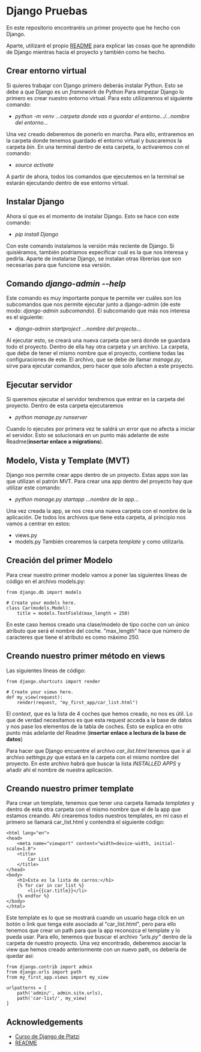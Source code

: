 # Django Pruebas

En este repositorio encontraréis un primer proyecto que he hecho con Django.

Aparte, utilizaré el propio [README](https://github.com/VictorAndujarTerron-github/Django-Prueba/blob/647eff8ac5a7e027aa511111adacf1fbc4d48512/README.md) para explicar las cosas que he aprendido de Django mientras hacia el proyecto y también como he hecho.

## Crear entorno virtual
Si quieres trabajar con Django primero deberás instalar Python. Esto se debe a que Django es un *framework* de Python
Para empezar Django lo primero es crear nuestro entorno virtual. Para esto utilizaremos el siguiente comando:

- *python -m venv ...carpeta donde vas a guardar el entorno.../...nombre del entorno...*

Una vez creado deberemos de ponerlo en marcha. Para ello, entraremos en la carpeta donde tenemos guardado el entorno virtual y buscaremos la carpeta *bin*. En una terminal dentro de esta carpeta, lo activaremos con el comando:

- *source activate*

A partir de ahora, todos los comandos que ejecutemos en la terminal se estarán ejecutando dentro de ese entorno virtual.

## Instalar Django
Ahora sí que es el momento de instalar Django. Esto se hace con este comando:

- *pip install Django*

Con este comando instalamos la versión más reciente de Django. Si quisiéramos, también podríamos especificar cuál es la que nos interesa y pedirla. Aparte de instalarse Django, se instalan otras librerías que son necesarias para que funcione esa versión.

## Comando *django-admin --help*
Este comando es muy importante porque te permite ver cuáles son los subcomandos que nos permite ejecutar junto a django-admin (de este modo: *django-admin subcomando*). El subcomando que más nos interesa es el siguiente:

- *django-admin startproject ...nombre del projecto...*

Al ejecutar esto, se creará una nueva carpeta que será donde se guardara todo el proyecto. Dentro de ella hay otra carpeta y un archivo. La carpeta, que debe de tener el mismo nombre que el proyecto, contiene todas las configuraciones de este. El archivo, que se debe de llamar *manage.py*, sirve para ejecutar comandos, pero hacer que solo afecten a este proyecto.

## Ejecutar servidor
Si queremos ejecutar el servidor tendremos que entrar en la carpeta del proyecto. Dentro de esta carpeta ejecutaremos

- *python manage.py runserver*

Cuando lo ejecutes por primera vez te saldrá un error que no afecta a iniciar el servidor. Esto se solucionará en un punto más adelante de este Readme(**insertar enlace a migrations**).

## Modelo, Vista y Template (MVT)
Django nos permite crear apps dentro de un proyecto. Estas apps son las que utilizan el patrón MVT. Para crear una app dentro del proyecto hay que utilizar este comando:

- *python manage.py startapp ...nombre de la app...*

Una vez creada la app, se nos crea una nueva carpeta con el nombre de la aplicación. De todos los archivos que tiene esta carpeta, al principio nos vamos a centrar en estos:
- views.py
- models.py
También crearemos la carpeta *template* y como utilizarla.

## Creación del primer Modelo
Para crear nuestro primer modelo vamos a poner las siguientes líneas de código en el archivo models.py:

    from django.db import models

    # Create your models here.
    class Car(models.Model):
        title = models.TextField(max_length = 250)

En este caso hemos creado una clase/modelo de tipo coche con un único atributo que será el nombre del coche. "max_length" hace que número de caracteres que tiene el atributo es como máximo 250.

## Creando nuestro primer método en views
Las siguientes líneas de código:

    from django.shortcuts import render

    # Create your views here.
    def my_view(request):
        render(request, "my_first_app/car_list.html")

El *context*, que es la lista de 4 coches que hemos creado, no nos es útil. Lo que de verdad necesitamos es que esta request acceda a la base de datos y nos pase los elementos de la tabla de coches. Esto se explica en otro punto más adelante del Readme (**insertar enlace a lectura de la base de datos**)

Para hacer que Django encuentre el archivo *car_list.html* tenemos que ir al archivo *settings.py* que estará en la carpeta con el mismo nombre del proyecto. En este archivo habrá que buscar la lista *INSTALLED APPS* y añadir ahí el nombre de nuestra aplicación.

## Creando nuestro primer template
Para crear un template, tenemos que tener una carpeta llamada *templates* y dentro de esta otra carpeta con el mismo nombre que el de la app que estamos creando. Ahí crearemos todos nuestros templates, en mi caso el primero se llamará car_list.html y contendrá el siguiente código:

    <html lang="en">
    <head>
        <meta name="viewport" content="width=device-width, initial-scale=1.0">
        <title>
            Car List
        </title>
    </head>
    <body>
        <h1>Esta es la lista de carros:</h1>
        {% for car in car_list %}
            <li>{{car.title}}</li>
        {% endfor %}
    </body>
    </html>

Este template es lo que se mostrará cuando un usuario haga click en un botón o link que tenga este asociado al "car_list.html", pero para ello tenemos que crear un path para que la app reconozca el template y lo pueda usar. Para ello, tenemos que buscar el archivo *"urls.py"* dentro de la carpeta de nuestro proyecto. Una vez encontrado, deberemos asociar la view que hemos creado anteriormente con un nuevo path, os debería de quedar así:

    from django.contrib import admin
    from django.urls import path
    from my_first_app.views import my_view

    urlpatterns = [
        path('admin/', admin.site.urls),
        path('car-list/', my_view)
    ]

## Acknowledgements

 - [Curso de Django de Platzi](https://platzi.com/cursos/django/)
 - [README](README.md)
